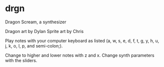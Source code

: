 # drgn
Dragon Scream, a synthesizer

Dragon art by Dylan
Sprite art by Chris

Play notes with your computer keyboard as listed (a, w, s, e, d, f, t, g, y, h, u, j, k, o, l, p, and semi-colon;). 

Change to higher and lower notes with z and x. Change synth parameters with the sliders.
